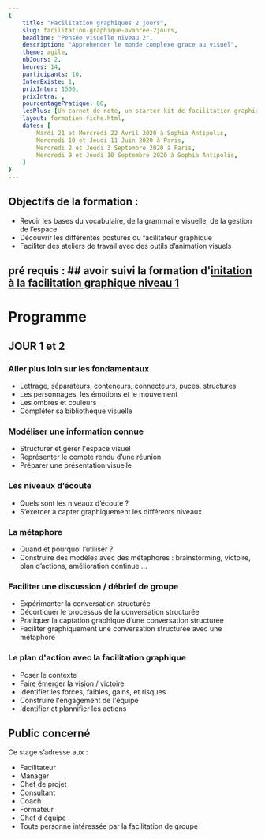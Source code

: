 ```yaml
---
{
	title: "Facilitation graphiques 2 jours",
	slug: facilitation-graphique-avancee-2jours, 
	headline: "Pensée visuelle niveau 2",
	description: "Apprehender le monde complexe grace au visuel",
	theme: agile,
	nbJours: 2,
	heures: 14,
	participants: 10,
	InterExiste: 1,
	prixInter: 1500,
	prixIntra: ,
	pourcentagePratique: 80,
	lesPlus: [Un carnet de note, un starter kit de facilitation graphique de la marque neuland, prise en charge du repas],
	layout: formation-fiche.html, 
	dates: [
		Mardi 21 et Mercredi 22 Avril 2020 à Sophia Antipolis,
		Mercredi 10 et Jeudi 11 Juin 2020 à Paris,
		Mercredi 2 et Jeudi 3 Septembre 2020 à Paris,
		Mercredi 9 et Jeudi 10 Septembre 2020 à Sophia Antipolis,		
	]
}
---
```


## Objectifs de la formation : ##
* Revoir les bases du vocabulaire, de la grammaire visuelle, de la gestion de l’espace
* Découvrir les différentes postures du facilitateur graphique
* Faciliter des ateliers de travail avec des outils d’animation visuels

## pré requis : ## avoir suivi la formation d'[initation à la facilitation graphique niveau 1](/formations/pensee-visuelle-niveau1)

# Programme #

## JOUR 1 et 2 ## 
 
### Aller plus loin sur les fondamentaux ###
* Lettrage, séparateurs, conteneurs, connecteurs, puces, structures
* Les personnages, les émotions et le mouvement
* Les ombres et couleurs
* Compléter sa bibliothèque visuelle

### Modéliser une information connue ###
* Structurer et gérer l'espace visuel
* Représenter le compte rendu d’une réunion
* Préparer une présentation visuelle

### Les niveaux d’écoute ###
* Quels sont les niveaux d’écoute ?
* S’exercer à capter graphiquement les différents niveaux

### La métaphore ###
* Quand et pourquoi l’utiliser ?
* Construire des modèles avec des métaphores : brainstorming, victoire, plan d’actions, amélioration continue ...

### Faciliter une discussion / débrief de groupe ###
* Expérimenter la conversation structurée
* Décortiquer le processus de la conversation structurée
* Pratiquer la captation graphique d’une conversation structurée
* Faciliter graphiquement une conversation structurée avec une
métaphore

### Le plan d'action avec la facilitation graphique ### 
* Poser le contexte
* Faire émerger la vision / victoire
* Identifier les forces, faibles, gains, et risques 
* Construire l'engagement de l'équipe
* Identifier et plannifier les actions 


## Public concerné ##
Ce stage s’adresse aux : 
* Facilitateur
* Manager
* Chef de projet
* Consultant
* Coach
* Formateur
* Chef d'équipe
* Toute personne intéressée par la facilitation de groupe
